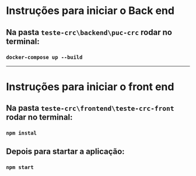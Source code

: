 # Instruções para iniciar o Back end
## Na pasta `teste-crc\backend\puc-crc` rodar no terminal:
### `docker-compose up --build`
---
# Instruções para iniciar o front end
## Na pasta `teste-crc\frontend\teste-crc-front` rodar no terminal:  
### `npm instal`
## Depois para startar a aplicação:
### `npm start`
